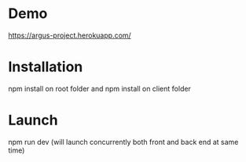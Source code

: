 # Demo

https://argus-project.herokuapp.com/

# Installation

npm install on root folder and npm install on client folder

# Launch

npm run dev (will launch concurrently both front and back end at same time)
